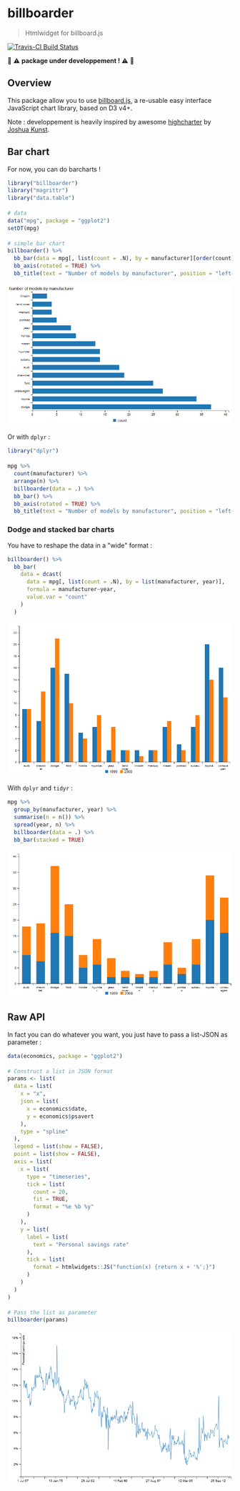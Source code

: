 # billboarder


> Htmlwidget for billboard.js

[![Travis-CI Build Status](https://travis-ci.org/dreamRs/billboarder.svg?branch=master)](https://travis-ci.org/dreamRs/billboarder)


:construction: :warning: **package under developpement !** :warning: :construction:


## Overview

This package allow you to use [billboard.js](https://naver.github.io/billboard.js/),
a re-usable easy interface JavaScript chart library, based on D3 v4+.

Note : developpement is heavily inspired by awesome [highcharter](http://jkunst.com/highcharter/) by [Joshua Kunst](https://github.com/jbkunst).



## Bar chart

For now, you can do barcharts !


```r
library("billboarder")
library("magrittr")
library("data.table")

# data
data("mpg", package = "ggplot2")
setDT(mpg)

# simple bar chart
billboarder() %>%
  bb_bar(data = mpg[, list(count = .N), by = manufacturer][order(count)]) %>%
  bb_axis(rotated = TRUE) %>%
  bb_title(text = "Number of models by manufacturer", position = "left-top")

```

![](inst/img/barchart1.png)



Or with `dplyr` :

```r
library("dplyr")

mpg %>% 
  count(manufacturer) %>% 
  arrange(n) %>% 
  billboarder(data = .) %>% 
  bb_bar() %>%
  bb_axis(rotated = TRUE) %>%
  bb_title(text = "Number of models by manufacturer", position = "left-top")
```




### Dodge and stacked bar charts

You have to reshape the data in a "wide" format :

```r
billboarder() %>%
  bb_bar(
    data = dcast(
      data = mpg[, list(count = .N), by = list(manufacturer, year)],
      formula = manufacturer~year,
      value.var = "count"
    )
  )

```

![](inst/img/barchart_dodge1.png)


With `dplyr` and `tidyr` :

```r
mpg %>% 
  group_by(manufacturer, year) %>% 
  summarise(n = n()) %>% 
  spread(year, n) %>% 
  billboarder(data = .) %>%
  bb_bar(stacked = TRUE)

```

![](inst/img/barchart_stacked1.png)


## Raw API

In fact you can do whatever you want, you just have to pass a list-JSON as parameter :


```r
data(economics, package = "ggplot2")

# Construct a list in JSON format
params <- list(
  data = list(
    x = "x",
    json = list(
      x = economics$date,
      y = economics$psavert
    ),
    type = "spline"
  ),
  legend = list(show = FALSE),
  point = list(show = FALSE),
  axis = list(
    x = list(
      type = "timeseries",
      tick = list(
        count = 20,
        fit = TRUE,
        format = "%e %b %y"
      )
    ),
    y = list(
      label = list(
        text = "Personal savings rate"
      ),
      tick = list(
        format = htmlwidgets::JS("function(x) {return x + '%';}")
      )
    )
  )
)

# Pass the list as parameter
billboarder(params)
```

![](inst/img/linechart0.png)

